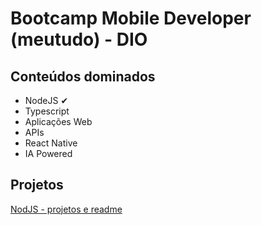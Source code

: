 # Bootcamp Mobile Developer (meutudo) - DIO

## Conteúdos dominados

* NodeJS ✔ 
* Typescript
* Aplicações Web
* APIs
* React Native
* IA Powered

## Projetos

[NodJS - projetos e readme](./NodeJS/README.md)

